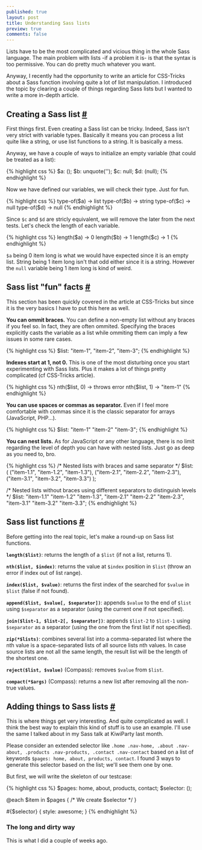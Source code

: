 ```yaml
---
published: true
layout: post
title: Understanding Sass lists
preview: true
comments: false
---
```


<section>
<p>Lists have to be the most complicated and vicious thing in the whole Sass language. The main problem with lists -if a problem it is- is that the syntax is too permissive. You can do pretty much whatever you want.</p>
<p>Anyway, I recently had the opportunity to write an article for CSS-Tricks about a Sass function involving quite a lot of list manipulation. I introduced the topic by clearing a couple of things regarding Sass lists but I wanted to write a more in-depth article.</p>
</section>
<section id="init">
<h2>Creating a Sass list <a href="#init">#</a></h2>
<p>First things first. Even creating a Sass list can be tricky. Indeed, Sass isn't very strict with variable types. Basically it means you can process a list quite like a string, or use list functions to a string. It is basically a mess.</p>
<p>Anyway, we have a couple of ways to initialize an empty variable (that could be treated as a list):</p>
{% highlight css %}
$a: ();
$b: unquote('');
$c: null;
$d: (null);
{% endhighlight %}
<p>Now we have defined our variables, we will check their type. Just for fun.</p>
{% highlight css %}
type-of($a) -> list
type-of($b) -> string
type-of($c) -> null
type-of($d) -> null
{% endhighlight %}
<p>Since <code>$c</code> and <code>$d</code> are stricly equivalent, we will remove the later from the next tests. Let's check the length of each variable.</p>
{% highlight css %}
length($a) -> 0
length($b) -> 1
length($c) -> 1
{% endhighlight %}
<p><code>$a</code> being 0 item long is what we would have expected since it is an empty list. String being 1 item long isn't that odd either since it is a string. However the <code>null</code> variable being 1 item long is kind of weird.</p>
</section>
<section id="facts">
<h2>Sass list "fun" facts <a href="#facts">#</a></h2>
<p>This section has been quickly covered in the article at CSS-Tricks but since it is the very basics I have to put this here as well.</p>
<p><strong>You can ommit braces.</strong> You can define a non-empty list without any braces if you feel so. In fact, they are often ommited. Specifying the braces explicitly casts the variable as a list while ommiting them can imply a few issues in some rare cases.</p>
{% highlight css %}
$list: "item-1", "item-2", "item-3";
{% endhighlight %}
<p><strong>Indexes start at 1, not 0.</strong> This is one of the most disturbing once you start experimenting with Sass lists. Plus it makes a lot of things pretty complicated (cf CSS-Tricks article).</p>
{% highlight css %}
nth($list, 0) -> throws error
nth($list, 1) -> "item-1"
{% endhighlight %}
<p><strong>You can use spaces or commas as separator.</strong> Even if I feel more comfortable with commas since it is the classic separator for arrays (JavaScript, PHP...).</p>
{% highlight css %}
$list: "item-1" "item-2" "item-3";
{% endhighlight %}
<p><strong>You can nest lists.</strong> As for JavaScript or any other language, there is no limit regarding the level of depth you can have with nested lists. Just go as deep as you need to, bro. </p>
{% highlight css %}
/* Nested lists with braces and same separator */
$list: ( 
		("item-1.1", "item-1.2", "item-1.3"), 
        ("item-2.1", "item-2.2", "item-2.3"),
        ("item-3.1", "item-3.2", "item-3.3")
       );
       
/* Nested lists without braces using different separators to distinguish levels */
$list: "item-1.1" "item-1.2" "item-1.3", 
       "item-2.1" "item-2.2" "item-2.3",
       "item-3.1" "item-3.2" "item-3.3";
{% endhighlight %}
</section>
<section id="functions">
<h2>Sass list functions <a href="#functions">#</a></h2>
<p>Before getting into the real topic, let's make a round-up on Sass list functions.</p>
<p><strong><code>length($list)</code></strong>: returns the length of a <code>$list</code> (if not a list, returns 1).</p>
<p><strong><code>nth($list, $index)</code></strong>: returns the value at <code>$index</code> position in <code>$list</code> (throw an error if index out of list range).</p>
<p><strong><code>index($list, $value)</code></strong>: returns the first index of the searched for <code>$value</code> in <code>$list</code> (false if not found).</p>
<p><strong><code>append($list, $value[, $separator])</code></strong>: appends <code>$value</code> to the end of <code>$list</code> using <code>$separator</code> as a separator (using the current one if not specified).</p>
<p><strong><code>join($list-1, $list-2[, $separator])</code></strong>: appends <code>$list-2</code> to <code>$list-1</code> using <code>$separator</code> as a separator (using the one from the first list if not specified).</p> 
<p><strong><code>zip(*$lists)</code></strong>: combines several list into a comma-separated list where the nth value is a space-separated lists of all source lists nth values. In case source lists are not all the same length, the result list will be the length of the shortest one.</p>
<p><strong><code>reject($list, $value)</code></strong> (Compass): removes <code>$value</code> from <code>$list</code>.</p>
<p><strong><code>compact(*$args)</code></strong> (Compass): returns a new list after removing all the non-true values.</p>
<section id="experimenting">
<h2>Adding things to Sass lists <a href="#experimenting">#</a></h2>
<p>This is where things get very interesting. And quite complicated as well. I think the best way to explain this kind of stuff is to use an example. I'll use the same I talked about in my Sass talk at KiwiParty last month.</p>
<p>Please consider an extended selector like <code>.home .nav-home, .about .nav-about, .products .nav-products, .contact .nav-contact</code> based on a list of keywords <code>$pages: home, about, products, contact</code>. I found 3 ways to generate this selector based on the list; we'll see them one by one.</p>
<p>But first, we will write the skeleton of our testcase:</p>
{% highlight css %}
$pages: home, about, products, contact;
$selector: ();

@each $item in $pages {
	/* We create $selector */
}

#{$selector} {
	style: awesome;
}
{% endhighlight %}
<h3>The long and dirty way</h3>
<p>This is what I did a couple of weeks ago.</p>
</section>
